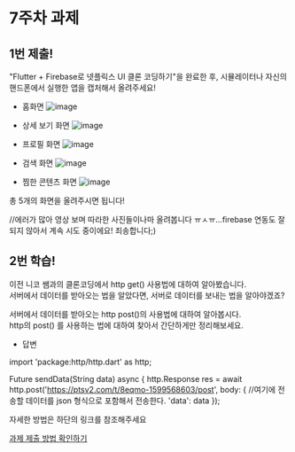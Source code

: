 # 7주차 과제

## 1번 제출!

"Flutter + Firebase로 넷플릭스 UI 클론 코딩하기"을 완료한 후,
시뮬레이터나 자신의 핸드폰에서 실행한 앱을 캡처해서 올려주세요!
- 홈화면
![image](https://github.com/GDSC-Hanyang/2023-App-Study/assets/141254653/88a664b3-7bf4-4b26-995b-21ebf9008392)

- 상세 보기 화면
![image](https://github.com/GDSC-Hanyang/2023-App-Study/assets/141254653/9731fbb1-a817-4658-b4be-f1bf1c8a65d0)


- 프로필 화면
![image](https://github.com/GDSC-Hanyang/2023-App-Study/assets/141254653/7217aa54-25d0-4b33-87a0-48478bd3ee74)


- 검색 화면
![image](https://github.com/GDSC-Hanyang/2023-App-Study/assets/141254653/cdb8b354-3053-49a6-aca5-926c3b9f08a2)


- 찜한 콘텐츠 화면
![image](https://github.com/GDSC-Hanyang/2023-App-Study/assets/141254653/db196d9c-d0ae-42b3-aaa9-810740881548)

총 5개의 화면을 올려주시면 됩니다!

//에러가 많아 영상 보며 따라한 사진들이나마 올려봅니다 ㅠㅅㅠ...firebase 연동도 잘 되지 않아서 계속 시도 중이에요! 죄송합니다;)

## 2번 학습!

이전 니코 쌤과의 클론코딩에서 http get() 사용법에 대하여 알아봤습니다.<br>
서버에서 데이터를 받아오는 법을 알았다면, 서버로 데이터를 보내는 법을 알아야겠죠?

서버에서 데이터를 받아오는 http post()의 사용법에 대하여 알아봅시다.<br>
http의 post() 를 사용하는 법에 대하여 찾아서 간단하게만 정리해보세요.

- 답변

import 'package:http/http.dart' as http;

Future<void> sendData(String data) async {
  http.Response res = await http.post('https://ptsv2.com/t/8eqmo-1599568603/post', 
    body: { //여기에 전송할 데이터를 json 형식으로 포함해서 전송한다.
      'data': data
  });


자세한 방법은 하단의 링크를 참조해주세요

[과제 제출 방법 확인하기](https://github.com/GDSC-Hanyang/2023-App-Study/issues/4)
